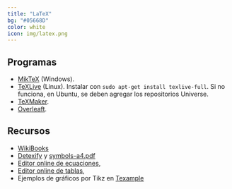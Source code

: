 ```yaml
---
title: "LaTeX"
bg: "#05668D"
color: white
icon: img/latex.png
---
```



## Programas
* [MikTeX](http://miktex.org/download) (Windows).
* [TeXLive](https://www.tug.org/texlive/) (Linux).  Instalar con ```sudo apt-get install texlive-full```. Si no funciona, en Ubuntu, se deben agregar los repositorios Universe.
* [TeXMaker](http://www.xm1math.net/texmaker/download.html).
* [Overleaft](https://www.overleaf.com).


## Recursos
* [WikiBooks](https://en.wikibooks.org/wiki/LaTeX)
* [Detexify](http://detexify.kirelabs.org/classify.html) y [symbols-a4.pdf](http://www.ctan.org/tex-archive/info/symbols/comprehensive/)
* [Editor online de ecuaciones](http://www.codecogs.com/latex/eqneditor.php),
* [Editor online de tablas](http://truben.no/latex/table/),
* Ejemplos de gráficos por Tikz en [Texample](http://www.texample.net/tikz/)



